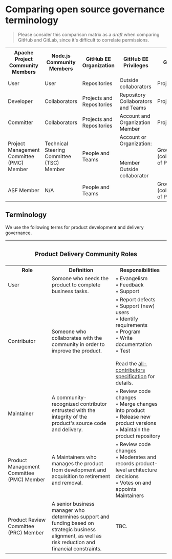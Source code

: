 # Comparing open source governance terminology

> Please consider this comparison matrix as a _draft_ when comparing GitHub and
> GitLab, since it's difficult to correlate permissions.

<table>
  <tr>
    <th>Apache Project Community Members</th>
    <th>Node.js Community Members</th>
    <th>GitHub EE Organization</th>
    <th>GitHub EE Privileges</th>
    <th>GitLab</th>
    <th>GitLab Permissions</th>
  </tr>
  <tr>
    <td>User</td>
    <td>User</td>
    <td>Repositories</td>
    <td>Outside collaborators</td>
    <td>Projects</td>
    <td>Guest</td>
  </tr>
  <tr>
    <td>Developer</td>
    <td>Collaborators</td>
    <td>Projects and Repositories</td>
    <td> Repository Collaborators and Teams</td>
    <td>Projects</td>
    <td>Reporter</td>
  </tr>
  <tr>
    <td>Committer</td>
    <td>Collaborators</td>
    <td>Projects and Repositories</td>
    <td>Account and Organization Member</td>
    <td>Projects</td>
    <td>Developer</td>
  </tr>
  <tr>
    <td>Project Management Committee (PMC) Member</td>
    <td>Technical Steering Committee (TSC) Member</td>
    <td>People and Teams</td>
    <td>Account or Organization:<br><br><br>Member<br>Outside collaborator</td>
    <td>Groups (collections of Projects)</td>
    <td>Master</td>
  </tr>
  <tr>
    <td>ASF Member</td>
    <td>N/A</td>
    <td>People and Teams</td>
    <td></td>
    <td>Groups (collections of Projects)</td>
    <td>Owner</td>
  </tr>
</table>

## Terminology

We use the following terms for product development and delivery governance.

<table>
  <tr>
    <th colspan="3"><h3>Product Delivery Community Roles</h3></th>
  </tr>
  <tr>
    <th>Role</th>
    <th>Definition</th>
    <th>Responsibilities</th>
  </tr>
  <tr>
    <td>User</td>
    <td>Somone who needs the product to complete business tasks.</td>
    <td>◦ Evangelism<br>◦ Feedback<br>◦ Support</td>
  </tr>
  <tr>
    <td>Contributor</td>
    <td>Someone who collaborates with the community in order to improve the product.</td>
    <td>◦ Report defects<br>◦ Support (new) users<br>◦ Identify requirements<br>◦ Program<br>◦ Write documentation<br>◦ Test<br><br>Read the <a href="https://github.com/kentcdodds/all-contributors/#readme">all-contributors specification</a> for details.</td>
  </tr>
  <tr>
    <td>Maintainer</td>
    <td>A community-recognized contributor entrusted with the integrity of the product's source code and delivery.</td>
    <td>◦ Review code changes<br>◦ Merge changes into product<br>◦ Release new product versions<br>◦ Maintain the product repository</td>
  </tr>
  <tr>
    <td>Product Management Committee (PMC) Member</td>
    <td>A Maintainers who manages the product from development and acquisition to retirement and removal.</td>
    <td>◦ Review code changes<br>◦ Moderates and records product-level architecture decisions<br>◦ Votes on and appoints Maintainers</td>
  </tr>
  <tr>
    <td>Product Review Committee (PRC) Member</td>
    <td>A senior business manager who determines support and funding based on strategic business alignment, as well as risk reduction and financial constraints.</td>
    <td>TBC.</td>
  </tr>
</table>
